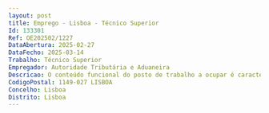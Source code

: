```yaml
--- 
layout: post
title: Emprego - Lisboa - Técnico Superior
Id: 133301
Ref: OE202502/1227
DataAbertura: 2025-02-27
DataFecho: 2025-03-14
Trabalho: Técnico Superior
Empregador: Autoridade Tributária e Aduaneira
Descricao: O conteúdo funcional do posto de trabalho a ocupar é caracterizado pelo exercício de atividades inerentes à categoria e carreira de Técnico Superior, de acordo com o estipulado no mapa anexo a que se refere o artigo 88.º da LTFP, no âmbito das competências da Alfândega de Leixões, designadamente, funções consultivas, de estudo, planeamento, programação, avaliação e aplicação de métodos e processos de natureza técnica e ou científica, que fundamentam e preparam a decisão. Elaboração, autonomamente ou em grupo, de pareceres e projetos, com diversos graus de complexidade, e execução de outras atividades de apoio geral ou especializado nas áreas de atuação comuns, instrumentais e operativas dos órgãos e serviços. Funções exercidas com responsabilidade e autonomia técnica, ainda que com enquadramento superior qualificado. Representação do órgão ou serviço em assuntos da sua especialidade, tomando opções de índole técnica, enquadradas por diretivas ou orientações superiores.
CodigoPostal: 1149-027 LISBOA
Concelho: Lisboa
Distrito: Lisboa
--- 
```

